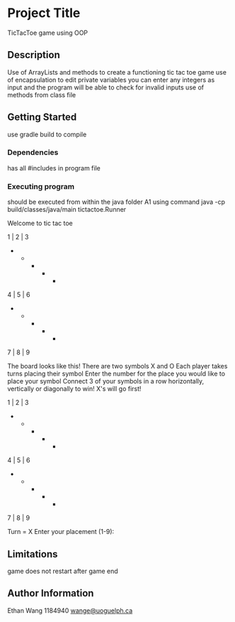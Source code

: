 # Project Title

TicTacToe game using OOP

## Description

Use of ArrayLists and methods to create a functioning tic tac toe game
use of encapsulation to edit private variables
you can enter any integers as input and the program will be able to check for invalid inputs
use of methods from class file

## Getting Started
use gradle build to compile

### Dependencies

has all #includes in program file

### Executing program
should be executed from within the java folder A1 using command
java -cp build/classes/java/main tictactoe.Runner

Welcome to tic tac toe

 1 | 2 | 3
 - + - + -
 4 | 5 | 6
 - + - + -
 7 | 8 | 9

The board looks like this!
There are two symbols X and O
Each player takes turns placing their symbol
Enter the number for the place you would like to place your symbol
Connect 3 of your symbols in a row horizontally, vertically or diagonally to win!
X's will go first!

 1 | 2 | 3
 - + - + -
 4 | 5 | 6
 - + - + -
 7 | 8 | 9

Turn = X
Enter your placement (1-9): 

## Limitations

game does not restart after game end

## Author Information

Ethan Wang 
1184940
wange@uoguelph.ca



